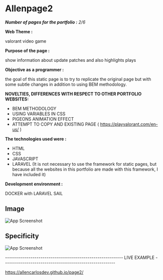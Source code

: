 # Allenpage2

_**Number of pages for the portfolio :** 2/6_

**Web Theme :**

valorant video game

**Purpose of the page :**

show information about update patches and also highlights plays

**Objective as a programmer :**

the goal of this static page is to try to replicate the original page but with some subtle changes in addition to using BEM methodology.

**NOVELTIES, DIFFERENCES WITH RESPECT TO OTHER PORTFOLIO WEBSITES:**

- BEM METHODOLOGY
- USING VARIABLES IN CSS
- PIGEONS ANIMATION EFFECT
- ATTEMPT TO COPY AND EXISTING PAGE  ( https://playvalorant.com/en-us/ )


**The technologies used were :**

- HTML
- CSS
- JAVASCRIPT
- LARAVEL  (It is not necessary to use the framework for static pages, but because all the websites in this portfolio are made with this framework, I have included it)


**Development environment :**

DOCKER with LARAVEL SAIL

## Image

![App Screenshot](https://github.com/CarlosAllen93/Allenpage2/blob/main/public/img/Presentation-Allenpage2.jpg)

## Specificity

![App Screenshot](https://github.com/CarlosAllen93/Allenpage2/blob/main/public/img/CSS-Specificity-Valorant.png)

------------------------------------------------------------ LIVE EXAMPLE ---------------------------------------------------------

https://allencarlosdev.github.io/page2/
